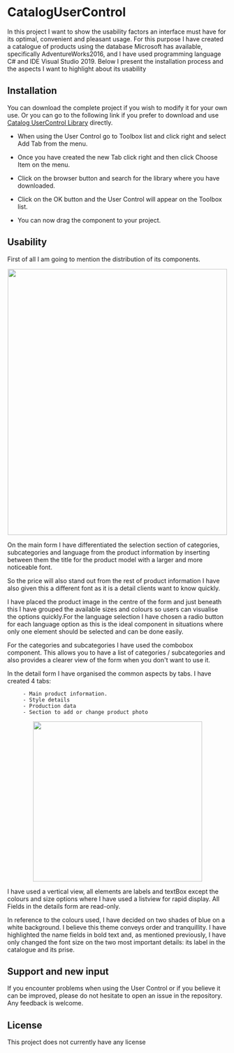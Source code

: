 # CatalogUserControl
In this project I want to show the usability factors an interface must have for its optimal, convenient and pleasant usage.
For this purpose I have created a catalogue of products using the database Microsoft has available, specifically AdventureWorks2016, and I have used programming language C# and IDE Visual Studio 2019.
Below I present the installation process and the aspects I want to highlight about its usability



## Installation

  You can download the complete project if you wish to modify it for your own use.
Or you can go to the following link if you prefer to download and use [Catalog UserControl Library](https://github.com/miquelpaucasesnoves/) directly.


- When using the User Control go to Toolbox list and click right and select Add Tab from the menu.

- Once you have created the new Tab click right and then click Choose Item on the menu.

- Click on the browser button and search for the library where you have downloaded.

- Click on the OK button and the User Control will appear on the Toolbox list.

- You can now drag the component to your project.


## Usability 
 First of all I am going to mention the distribution of its components.
 
 <p align="center">
  <img width="502" height="608" src="https://github.com/miquelpaucasesnoves/CatalogUserControl/blob/main/ScreenShots/mainFormScreentShot.png">
</p>

  On the main form I have differentiated the selection section of categories, subcategories and language from the product information by inserting between them the title for the product model with a larger and more noticeable font.
  
  So the price will also stand out from the rest of product information I have also given this a different font as it is a detail clients want to know quickly.

  I have placed the product image in the centre of the form and just beneath this I have grouped the available sizes and colours so users can visualise the options quickly.For the language selection I have chosen a radio button for each language option as this is the ideal component in situations where only one element should be selected and can be done easily. 
  
 For the categories and subcategories I have used the combobox component. This allows you to have a list of categories / subcategories and also provides a clearer view of the form when you don't want to use it.
 
  In the detail form I have organised the common aspects by tabs. I have created 4 tabs:
  
         - Main product information.
         - Style details
         - Production data
         - Section to add or change product photo


 <p align="center">
  <img width="387" height="366" src="https://github.com/miquelpaucasesnoves/CatalogUserControl/blob/main/ScreenShots/detailFormScreenShot.png">
</p>

  I have used a vertical view, all elements are labels and textBox except the colours and size options where I have used a listview for rapid display. All Fields in the details form are read-only.
  
  In reference to the colours used, I have decided on two shades of blue on a white background. I believe this theme conveys order and tranquillity. I have highlighted the name fields in bold text and, as mentioned previously, I have only changed the font size on the two most important details: its label in the catalogue and its prise.



## Support and new input

If you encounter problems when using the User Control or if you believe it can be improved, please do not hesitate to open an issue in the repository. Any feedback is welcome.


## License 

This project does not currently have any license
